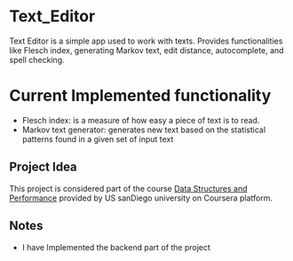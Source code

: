 # Text_Editor
Text Editor is a simple app used to work with texts. Provides functionalities like Flesch index, generating Markov text, edit distance, autocomplete, and spell checking.

# Current Implemented functionality
* Flesch index: is a measure of how easy a piece of text is to read.
* Markov text generator: generates new text based on the statistical patterns found in a given set of input text

## Project Idea
This project is considered part of the course [Data Structures and Performance](https://www.coursera.org/learndata-structures-optimizing-performancespecialization=object-oriented-programming) provided by US sanDiego university on Coursera platform.

## Notes
* I have Implemented the backend part of the project
